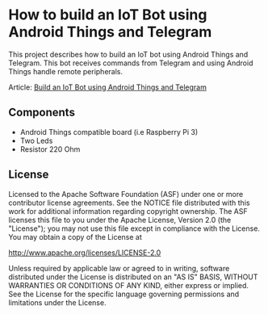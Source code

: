 How to build an IoT Bot using Android Things and Telegram
=====================================

This project describes how to build an IoT bot using Android Things and Telegram. This bot receives commands from Telegram
and using Android Things handle remote peripherals.

Article: [Build an IoT Bot using Android Things and Telegram](https://www.survivingwithandroid.com/2017/07/android-things-bot-execute-iot-task-iot-bot.html)


Components
--------------

- Android Things compatible board (i.e Raspberry Pi 3)
- Two Leds
- Resistor 220 Ohm


License
-------

Licensed to the Apache Software Foundation (ASF) under one or more contributor
license agreements.  See the NOTICE file distributed with this work for
additional information regarding copyright ownership.  The ASF licenses this
file to you under the Apache License, Version 2.0 (the "License"); you may not
use this file except in compliance with the License.  You may obtain a copy of
the License at

  http://www.apache.org/licenses/LICENSE-2.0

Unless required by applicable law or agreed to in writing, software
distributed under the License is distributed on an "AS IS" BASIS, WITHOUT
WARRANTIES OR CONDITIONS OF ANY KIND, either express or implied.  See the
License for the specific language governing permissions and limitations under
the License.

